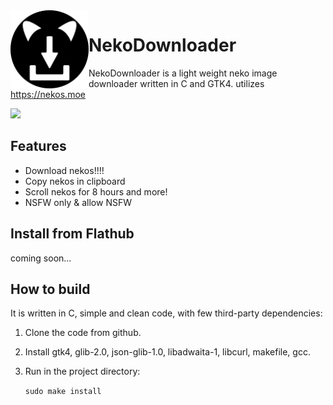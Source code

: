 <img align="left" alt="Project logo" src="data/nekodownloader.svg" width="125"/>

# NekoDownloader

NekoDownloader is a light weight neko image downloader written in C and GTK4.
utilizes https://nekos.moe

<img src="https://cdn.discordapp.com/attachments/1349325612376002581/1405237403106672720/image.png?ex=689e18d0&is=689cc750&hm=4690b36413c8ee4df98922c85cd30e40d4df82aacdec2f01fe65683ffd40492f&" width="1134"/>

## Features
- Download nekos!!!!
- Copy nekos in clipboard
- Scroll nekos for 8 hours and more!
- NSFW only & allow NSFW

## Install from Flathub
coming soon...

## How to build 
It is written in C, simple and clean code, with few third-party dependencies:

1. Clone the code from github.
2. Install gtk4, glib-2.0, json-glib-1.0, libadwaita-1, libcurl, makefile, gcc.
3. Run in the project directory:

    `sudo make install`
